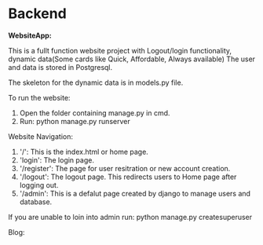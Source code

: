 # Backend

**WebsiteApp:**

This is a fullt function website project with Logout/login functionality, dynamic data(Some cards like Quick, Affordable, Always available)
The user and data is stored in Postgresql.

The skeleton for the dynamic data is in models.py file.

To run the website:
1. Open the folder containing manage.py in cmd.
2. Run: python manage.py runserver

Website Navigation:
1. '/': This is the index.html or home page.
2. 'login': The login page.
3. '/register': The page for user resitration or new account creation.
4. '/logout': The logout page. This redirects users to Home page after logging out.
5. '/admin': This is a defalut page created by django to manage users and database.

If you are unable to loin into admin run: python manage.py createsuperuser

Blog:
